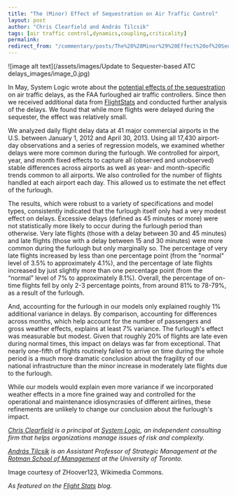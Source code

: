 ```yaml
---
title: "The (Minor) Effect of Sequestration on Air Traffic Control"
layout: post
author: "Chris Clearfield and András Tilcsik" 
tags: [air traffic control,dynamics,coupling,criticality] 
permalink: 
redirect_from: "/commentary/posts/The%20%28Minor%29%20Effect%20of%20Sequestration%20on%20Air%20Traffic%20Control1lbP/"
---
```


![image alt text](/assets/images/Update to Sequester-based ATC delays_images/image_0.jpg)

In May, System Logic wrote about the [potential effects of the sequestration](http://www.system-logic.com/commentary/posts/The%20%28Imaginary%3F%29%20Effect%20of%20Sequestration%20on%20Air%20Traffic%20Control1_Dg) on air traffic delays, as the FAA furloughed air traffic controllers. Since then we received additional data from [FlightStats](http://www.flightstats.com/go/Home/home.do) and conducted further analysis of the delays. We found that while more flights were delayed during the sequester, the effect was relatively small.

We analyzed daily flight delay data at 41 major commercial airports in the U.S. between January 1, 2012 and April 30, 2013. Using all 17,430 airport-day observations and a series of regression models, we examined whether delays were more common during the furlough. We controlled for airport, year, and month fixed effects to capture all (observed and unobserved) stable differences across airports as well as year- and month-specific trends common to all airports. We also controlled for the number of flights handled at each airport each day. This allowed us to estimate the net effect of the furlough.

The results, which were robust to a variety of specifications and model types, consistently indicated that the furlough itself only had a very modest effect on delays. Excessive delays (defined as 45 minutes or more) were not statistically more likely to occur during the furlough period than otherwise. Very late flights (those with a delay between 30 and 45 minutes) and late flights (those with a delay between 15 and 30 minutes) were more common during the furlough but only marginally so. The percentage of very late flights increased by less than one percentage point (from the "normal" level of 3.5% to approximately 4.1%), and the percentage of late flights increased by just slightly more than one percentage point (from the “normal” level of 7% to approximately 8.1%). Overall, the percentage of on-time flights fell by only 2-3 percentage points, from around 81% to 78-79%, as a result of the furlough. 

And, accounting for the furlough in our models only explained roughly 1% additional variance in delays. By comparison, accounting for differences across months, which help account for the number of passengers and gross weather effects, explains at least 7% variance. The furlough's effect was measurable but modest. Given that roughly 20% of flights are late even during normal times, this impact on delays was far from exceptional. That nearly one-fifth of flights routinely failed to arrive on time during the whole period is a much more dramatic conclusion about the fragility of our national infrastructure than the minor increase in moderately late flights due to the furlough. 

While our models would explain even more variance if we incorporated weather effects in a more fine grained way and controlled for the operational and maintenance idiosyncrasies of different airlines, these refinements are unlikely to change our conclusion about the furlough's impact.

*[Chris Clearfield](http://www.system-logic.com/team/) is a principal at [System Logic](http://www.system-logic.com), an independent consulting firm that helps organizations manage issues of risk and complexity.* 

*[András Tilcsik](http://www.system-logic.com/team/) is an Assistant Professor of Strategic Management at the [Rotman School of Management](http://www.rotman.utoronto.ca/FacultyAndResearch/Faculty/FacultyBios/Tilcsik.aspx) at the University of Toronto.*  

Image courtesy of ZHoover123, Wikimedia Commons.

*As featured on the [Flight Stats](http://flightstats.com/company/the-minor-effect-of-sequestration-on-air-traffic-control/) blog.*

